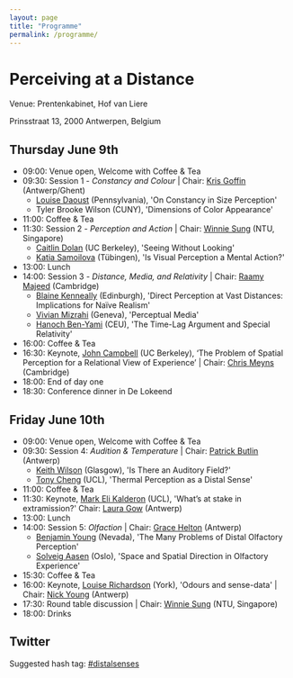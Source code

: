 ```yaml
---
layout: page
title: "Programme"
permalink: /programme/
---
```

# Perceiving at a Distance

Venue: Prentenkabinet, Hof van Liere

Prinsstraat 13, 2000 Antwerpen, Belgium

## Thursday June 9th

- 09:00: Venue open, Welcome with Coffee & Tea
- 09:30: Session 1 - *Constancy and Colour* | Chair: [Kris Goffin](http://goo.gl/L91gdV) (Antwerp/Ghent)
    - [Louise Daoust](https://goo.gl/VCkrlC) (Pennsylvania), 'On Constancy in Size Perception'
    - Tyler Brooke Wilson (CUNY), 'Dimensions of Color Appearance'
- 11:00: Coffee & Tea
- 11:30: Session 2 - *Perception and Action* | Chair: [Winnie Sung](https://goo.gl/Pf6elV) (NTU, Singapore)
    - [Caitlin Dolan](https://goo.gl/6Jxfsj) (UC Berkeley), 'Seeing Without Looking'
    - [Katia Samoilova](https://goo.gl/p4gA5X) (Tübingen), 'Is Visual Perception a Mental Action?'
- 13:00: Lunch
- 14:00: Session 3 - *Distance, Media, and Relativity* | Chair: [Raamy Majeed](https://goo.gl/Sq1fUz) (Cambridge)
    - [Blaine Kenneally](http://goo.gl/3G7xLc) (Edinburgh), 'Direct Perception at Vast Distances: Implications for Naïve Realism'
    - [Vivian Mizrahi](http://goo.gl/4fdk73) (Geneva), 'Perceptual Media'
    - [Hanoch Ben-Yami](https://goo.gl/NVGyW1) (CEU), 'The Time-Lag Argument and Special Relativity'
- 16:00: Coffee & Tea
- 16:30: Keynote, [John Campbell](http://goo.gl/C1U9wv) (UC Berkeley), ‘The Problem of Spatial Perception for a Relational View of Experience’ | Chair: [Chris Meyns](http://goo.gl/MkgU6U) (Cambridge)
- 18:00: End of day one
- 18:30: Conference dinner in De Lokeend

## Friday June 10th

- 09:00: Venue open, Welcome with Coffee & Tea
- 09:30: Session 4: *Audition & Temperature* | Chair: [Patrick Butlin](https://goo.gl/LjB7zT) (Antwerp)
    - [Keith Wilson](http://goo.gl/Il6WBf) (Glasgow), 'Is There an Auditory Field?'
    - [Tony Cheng](http://goo.gl/zICkBp) (UCL), 'Thermal Perception as a Distal Sense' 
- 11:00: Coffee & Tea
- 11:30: Keynote, [Mark Eli Kalderon](https://goo.gl/E32jy2) (UCL), 'What’s at stake in extramission?' Chair: [Laura Gow](http://goo.gl/AaRpld) (Antwerp)
- 13:00: Lunch
- 14:00: Session 5: *Olfaction* | Chair: [Grace Helton](http://goo.gl/3ihi2Z) (Antwerp)
    - [Benjamin Young](http://goo.gl/qdjqkE) (Nevada), 'The Many Problems of Distal Olfactory Perception'
    - [Solveig Aasen](http://goo.gl/gxrHw1) (Oslo), 'Space and Spatial Direction in Olfactory Experience'
- 15:30: Coffee & Tea
- 16:00: Keynote, [Louise Richardson](https://goo.gl/uueNaI) (York), 'Odours and sense-data' | Chair: [Nick Young](http://goo.gl/Q007Og) (Antwerp)
- 17:30: Round table discussion | Chair: [Winnie Sung](https://goo.gl/Pf6elV) (NTU, Singapore)
- 18:00: Drinks

## Twitter
Suggested hash tag: [#distalsenses](https://goo.gl/r6xtd5)
